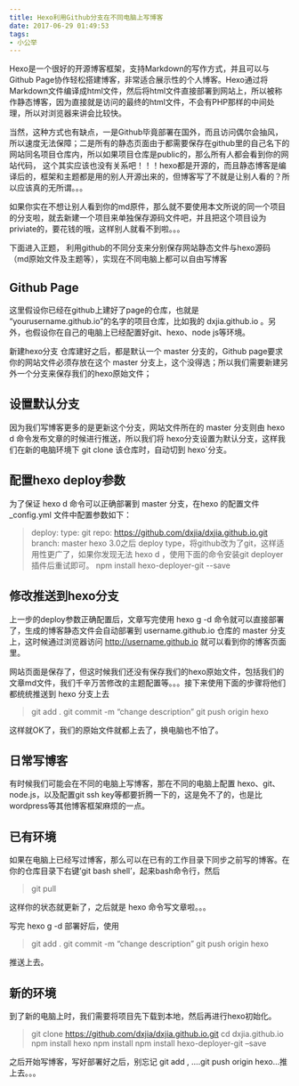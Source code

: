 ```yaml
---
title: Hexo利用Github分支在不同电脑上写博客
date: 2017-06-29 01:49:53
tags: 
- 小公举
---
```

Hexo是一个很好的开源博客框架，支持Markdown的写作方式，并且可以与Github Page协作轻松搭建博客，非常适合展示性的个人博客。Hexo通过将Markdown文件编译成html文件，然后将html文件直接部署到网站上，所以被称作静态博客，因为直接就是访问的最终的html文件，不会有PHP那样的中间处理，所以对浏览器来讲会比较快。

当然，这种方式也有缺点，一是Github毕竟部署在国外，而且访问偶尔会抽风，所以速度无法保障；二是所有的静态页面由于都需要保存在github里的自己名下的网站同名项目仓库内，所以如果项目仓库是public的，那么所有人都会看到你的网站代码， 这个其实应该也没有关系吧！！！hexo都是开源的，而且静态博客是编译后的，框架和主题都是用的别人开源出来的，但博客写了不就是让别人看的？所以应该真的无所谓。。。

如果你实在不想让别人看到你的md原件，那么就不要使用本文所说的同一个项目的分支啦，就去新建一个项目来单独保存源码文件吧，并且把这个项目设为priviate的，要花钱的哦，这样别人就看不到啦。。。

下面进入正题， 利用github的不同分支来分别保存网站静态文件与hexo源码（md原始文件及主题等），实现在不同电脑上都可以自由写博客

## Github Page
这里假设你已经在github上建好了page的仓库，也就是 “yourusername.github.io”的名字的项目仓库，比如我的 dxjia.github.io 。另外，也假设你在自己的电脑上已经配置好git、hexo、node js等环境。

新建hexo分支
仓库建好之后，都是默认一个 master 分支的，Github page要求你的网站文件必须存放在这个 master 分支上，这个没得选；所以我们需要新建另外一个分支来保存我们的hexo原始文件；


## 设置默认分支
因为我们写博客更多的是更新这个分支，网站文件所在的 master 分支则由 hexo d 命令发布文章的时候进行推送，所以我们将 hexo分支设置为默认分支，这样我们在新的电脑环境下 git clone 该仓库时，自动切到 hexo`分支。


## 配置hexo deploy参数
为了保证 hexo d 命令可以正确部署到 master 分支，在hexo 的配置文件 _config.yml 文件中配置参数如下：

> deploy:
  type: git
  repo: https://github.com/dxjia/dxjia.github.io.git
   branch: master
hexo 3.0之后 deploy type，将github改为了git，这样适用性更广了，如果你发现无法 hexo d ，使用下面的命令安装git deployer插件后重试即可。
> npm install hexo-deployer-git --save

## 修改推送到hexo分支
上一步的deploy参数正确配置后，文章写完使用 hexo g -d 命令就可以直接部署了，生成的博客静态文件会自动部署到 username.github.io 仓库的 master 分支上，这时候通过浏览器访问 http://username.github.io 就可以看到你的博客页面里。

网站页面是保存了，但这时候我们还没有保存我们的hexo原始文件，包括我们的文章md文件，我们千辛万苦修改的主题配置等。。。接下来使用下面的步骤将他们都统统推送到 hexo 分支上去

> git add .
git commit -m “change description”
> git push origin hexo

这样就OK了，我们的原始文件就都上去了，换电脑也不怕了。

## 日常写博客
有时候我们可能会在不同的电脑上写博客，那在不同的电脑上配置 hexo、git、node.js，以及配置git ssh key等都要折腾一下的，这是免不了的，也是比wordpress等其他博客框架麻烦的一点。

## 已有环境

如果在电脑上已经写过博客，那么可以在已有的工作目录下同步之前写的博客。在你的仓库目录下右键’git bash shell’，起来bash命令行，然后

> git pull

这样你的状态就更新了，之后就是 hexo 命令写文章啦。。。

写完 hexo g -d 部署好后，使用

> git add .
git commit -m “change description”
> git push origin hexo

推送上去。

## 新的环境
到了新的电脑上时，我们需要将项目先下载到本地，然后再进行hexo初始化。

> git clone https://github.com/dxjia/dxjia.github.io.git
cd dxjia.github.io
npm install hexo
npm install
> npm install hexo-deployer-git –save

之后开始写博客，写好部署好之后，别忘记 git add , ….git push origin hexo…推上去。。。